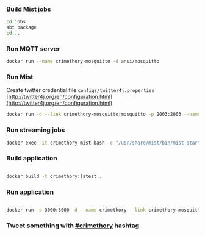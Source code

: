 ### Build Mist jobs

```sh
cd jobs
sbt package
cd ..
```

### Run MQTT server

```sh
docker run --name crimethory-mosquitto -d ansi/mosquitto
```

### Run Mist

Create twitter credential file `configs/twitter4j.properties`
[http://twitter4j.org/en/configuration.html](http://twitter4j.org/en/configuration.html)

```sh
docker run -d --link crimethory-mosquitto:mosquitto -p 2003:2003 --name crimethory-mist -v  $PWD/jobs/target/scala-2.11/:/jobs -v $PWD/configs/:/usr/share/mist/configs -v $PWD/configs/twitter4j.properties:/usr/share/spark/conf/twitter4j.properties -t hydrosphere/mist:master-2.0.0 mist
```

### Run streaming jobs

```sh
docker exec -it crimethory-mist bash -c "/usr/share/mist/bin/mist start job --config /usr/share/mist/configs/docker.conf --route twitter"
```

### Build application

```sh

docker build -t crimethory:latest .

```

### Run application

```sh

docker run -p 3000:3000 -d --name crimethory --link crimethory-mosquitto:mosquitto crimethory:latest npm

```

### Tweet something with [#crimethory](https://twitter.com/search?f=tweets&vertical=default&q=%23crimethory) hashtag
